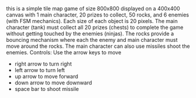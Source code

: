 this is a simple tile map game of size 800x800 displayed on
a 400x400 canvas with 1 main character,
20 prizes to collect, 50 rocks, and 6 enemies (with FSM mechanics). Each size of each object is 20 pixels. The main character (tank) must collect all 20 prizes (chests) to complete the game without getting touched by the enemies (ninjas). The rocks provide a bouncing mechanism where each the enemy and main character must move around the rocks. The main character can also use missiles shoot the enemies.
Controls: 
   Use the arrow keys to move
   - right arrow to turn right
   - left arrow to turn left
   - up arrow to move forward
   - down arrow to move downward
   - space bar to shoot missile